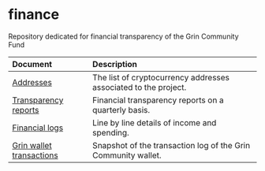 # finance
Repository dedicated for financial transparency of the Grin Community Fund

| Document | Description |
|:---|:---|
| [Addresses](/addresses.md) | The list of cryptocurrency addresses associated to the project. |
| [Transparency reports](/reports) | Financial transparency reports on a quarterly basis. |
| [Financial logs](/spending_log.csv) | Line by line details of income and spending. |
| [Grin wallet transactions](/grin-wallet.md) | Snapshot of the transaction log of the Grin Community wallet. |
